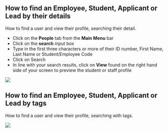 ## **How to find an Employee, Student, Applicant or Lead by their details**

How to find a user and view their profile, searching their detail. 

-   Click on the **People** tab from the **Main Menu** bar
-   Click on the **search** input box
-   Type in the first three characters or more of their ID number, First Name, Last Name or Student/Employee Code
-   Click on Search
-   In line with your search results, click on **View** found on the right hand side of your screen to preview the student or staff profile

[![](https://studentmanager.blob.core.windows.net/resources/d5068876-79c5-458a-aa92-1ab25ba80b74.png)](https://studentmanager.blob.core.windows.net/resources/d5068876-79c5-458a-aa92-1ab25ba80b74.png)

## **How to find an Employee, Student, Applicant or Lead by tags**

How to find a user and view their profile, searching with tags. 

[![](https://studentmanager.blob.core.windows.net/resources/c8f5369f-08a1-4824-8291-8b169638a4bf.png)](https://studentmanager.blob.core.windows.net/resources/c8f5369f-08a1-4824-8291-8b169638a4bf.png)
<!--stackedit_data:
eyJoaXN0b3J5IjpbLTg3NjY1MTQxNCwtMTQ2Mjg2Njk3LC00Mj
MyNjM4ODYsLTYzNzQxNzQwXX0=
-->